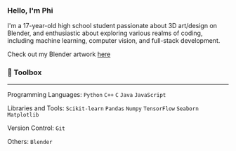 ### Hello, I'm Phi 

I'm a 17-year-old high school student passionate about 3D art/design on Blender, and enthusiastic about exploring various realms of coding, including machine learning, computer vision, and full-stack development.

Check out my Blender artwork [here](https://sites.google.com/view/phinguyen/main-page)

### :toolbox: Toolbox
___
Programming Languages: `Python` `C++` `C` `Java` `JavaScript`

Libraries and Tools: `Scikit-learn` `Pandas` `Numpy` `TensorFlow` `Seaborn` `Matplotlib` 

Version Control: `Git`

Others: `Blender`

